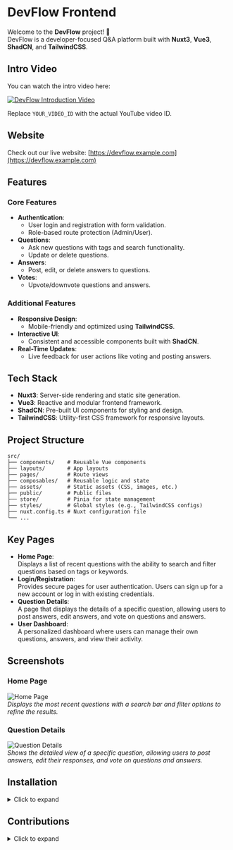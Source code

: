 # DevFlow Frontend  

Welcome to the **DevFlow** project! 🚀  
DevFlow is a developer-focused Q&A platform built with **Nuxt3**, **Vue3**, **ShadCN**, and **TailwindCSS**.  

## Intro Video  

You can watch the intro video here:

[![DevFlow Introduction Video](https://img.youtube.com/vi/YOUR_VIDEO_ID/maxresdefault.jpg)](https://www.youtube.com/watch?v=YOUR_VIDEO_ID)

Replace `YOUR_VIDEO_ID` with the actual YouTube video ID.

## Website  

Check out our live website: [https://devflow.example.com](https://devflow.example.com)  


## Features  

### Core Features  
- **Authentication**:  
  - User login and registration with form validation.  
  - Role-based route protection (Admin/User).  
- **Questions**:  
  - Ask new questions with tags and search functionality.  
  - Update or delete questions.  
- **Answers**:  
  - Post, edit, or delete answers to questions.  
- **Votes**:  
  - Upvote/downvote questions and answers.  

### Additional Features  
- **Responsive Design**:  
  - Mobile-friendly and optimized using **TailwindCSS**.  
- **Interactive UI**:  
  - Consistent and accessible components built with **ShadCN**.  
- **Real-Time Updates**:  
  - Live feedback for user actions like voting and posting answers.

## Tech Stack  

- **Nuxt3**: Server-side rendering and static site generation.  
- **Vue3**: Reactive and modular frontend framework.  
- **ShadCN**: Pre-built UI components for styling and design.  
- **TailwindCSS**: Utility-first CSS framework for responsive layouts.  

## Project Structure  
    src/  
    ├── components/    # Reusable Vue components  
    ├── layouts/       # App layouts  
    ├── pages/         # Route views  
    ├── composables/   # Reusable logic and state  
    ├── assets/        # Static assets (CSS, images, etc.)  
    ├── public/        # Public files  
    ├── store/         # Pinia for state management  
    ├── styles/        # Global styles (e.g., TailwindCSS configs)  
    ├── nuxt.config.ts # Nuxt configuration file  
    └── ...  

## Key Pages  
- **Home Page**:  
  Displays a list of recent questions with the ability to search and filter questions based on tags or keywords.
- **Login/Registration**:  
  Provides secure pages for user authentication. Users can sign up for a new account or log in with existing credentials.
- **Question Details**:  
  A page that displays the details of a specific question, allowing users to post answers, edit answers, and vote on questions and answers.
- **User Dashboard**:  
  A personalized dashboard where users can manage their own questions, answers, and view their activity.

## Screenshots  

### Home Page  
![Home Page](assets/images/home-page.png)  
*Displays the most recent questions with a search bar and filter options to refine the results.*

### Question Details  
![Question Details](assets/images/question-details.png)  
*Shows the detailed view of a specific question, allowing users to post answers, edit their responses, and vote on questions and answers.*


## Installation  

<details>
  <summary>Click to expand</summary>

  ### Prerequisites  
  - **Node.js**: v18+  

  ### Steps  

  1. **Clone the Repository**  
     ```bash  
     git clone https://github.com/username/devflow-frontend.git  
     cd devflow-frontend  
     ```  

  2. **Install Dependencies**  
     ```bash  
     npm install  
     ```  

  3. **Configure Environment Variables**  
     Create a `.env` file in the root directory with the following content:  
     ```plaintext  
     API_BASE_URL=http://localhost:3000  
     ```  

  4. **Start Development Server**  
     ```bash  
     npm run dev  
     ```  

     The application will run at `http://localhost:3000`.  

</details>

## Contributions  
<details>
  <summary>Click to expand</summary>
  
  We welcome contributions to the project! If you'd like to contribute, follow the steps below:

  1. **Fork the repository**  
     - Click the "Fork" button in the top-right corner of the repository page to create a personal copy.

  2. **Create a new branch**  
     - Create a new branch for your feature or bug fix:  
       ```bash  
       git checkout -b feature/your-feature-name  
       ```

  3. **Commit your changes**  
     - Make your changes and commit them:  
       ```bash  
       git commit -m "Description of your changes"  
       ```

  4. **Push to your fork**  
     - Push your changes to your forked repository:  
       ```bash  
       git push origin feature/your-feature-name  
       ```

  5. **Submit a pull request**  
     - Go to the repository on GitHub and submit a pull request for review.

  We appreciate your contributions and feedback!

</details>










